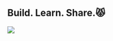 ## Build. Learn. Share.😾

<!--
**faizah-nur/faizah-nur** is a ✨ _special_ ✨ repository because its `README.md` (this file) appears on your GitHub profile.

Here are some ideas to get you started:

- 🔭 I’m currently working on ...
- 🌱 I’m currently learning ...
- 👯 I’m looking to collaborate on ...
- 🤔 I’m looking for help with ...
- 💬 Ask me about ...
- 📫 How to reach me: ...
- 😄 Pronouns: ...
- ⚡ Fun fact: ...
-->
<!-- ![Faizah's GitHub stats](https://github-readme-stats.vercel.app/api?username=faizah-nur&show_icons=true&theme=radical)
![Top Langs](https://github-readme-stats.vercel.app/api/top-langs/?username=faizah-nur&layout=compact&theme=radical) -->

![](https://media.giphy.com/media/v1.Y2lkPWVjZjA1ZTQ3Z3Q1Z3p6NTZrYzc4NTB2N2FxdWtxcWFuZXNtNWwzN2NsZzdpMnIycyZlcD12MV9naWZzX3RyZW5kaW5nJmN0PWc/gPsMwayI4mhhntEwYF/giphy.gif)

